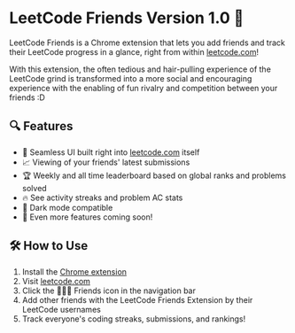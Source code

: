 # LeetCode Friends Version 1.0 🚀

LeetCode Friends is a Chrome extension that lets you add friends and track their LeetCode progress in a glance, right from within [leetcode.com](https://leetcode.com)! 

With this extension, the often tedious and hair-pulling experience of the LeetCode grind is transformed into a more social and encouraging experience with the enabling of fun rivalry and competition between your friends :D

## 🔍 Features

- 🥶 Seamless UI built right into [leetcode.com](https://leetcode.com) itself
- 📈 Viewing of your friends' latest submissions
- 🏆 Weekly and all time leaderboard based on global ranks and problems solved
- 🔥 See activity streaks and problem AC stats
- 🌚 Dark mode compatible
- 👹 Even more features coming soon!

## 🛠️ How to Use

1. Install the [Chrome extension](https://chromewebstore.google.com/detail/leetcode-friends/edccadalfhaegaflhhodadmhoffmmhdk)
2. Visit [leetcode.com](https://leetcode.com)
3. Click the 🧑‍🤝‍🧑 Friends icon in the navigation bar
4. Add other friends with the LeetCode Friends Extension by their LeetCode usernames
5. Track everyone's coding streaks, submissions, and rankings!
